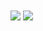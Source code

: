 <a href="https://github.com/hosaini1921">
<img align="center" src="https://github-readme-stats.vercel.app/api?username=hosaini1921&show_icons=true&count_private=true&include_all_commits=true" /></a>
<a href="https://github.com/hosaini1921">
<img align="center" src="https://github-readme-stats.vercel.app/api/top-langs/?username=hosaini1921" />
</a>
